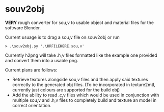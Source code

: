 # souv2obj
**VERY** rough converter for sou,v to usable object and material files for the software Blender.

Current usuage is to drag a sou,v file on souv2obj or run
```
> .\souv2obj.py '.\URFILEHERE.sou,v'
```

Currently h2png will take .h,v files formatted like the example one provided and convert them into a usable png.

Current plans are follows:
* Retrieve textures alongside sou,v files and then apply said textures correctly to the generated obj files. (To be incorporated in texture2mtl, currently just colours are supported for the build obj)
* Add the ability to read .c,v files which would be used in conjunction with multiple sou,v and .h,v files to completely build and texture an model in correct orientation.
